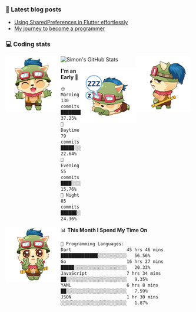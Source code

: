 ### 📘 Latest blog posts

<!-- BLOG-POST-LIST:START -->
- [Using SharedPreferences in Flutter effortlessly](http://blog.codingteemo.me/2020/07/15/Using-SharedPreferences-in-Flutter-effortlessly/)
- [My journey to become a programmer](http://blog.codingteemo.me/2018/07/14/My-journey-to-become-a-programmer/)
<!-- BLOG-POST-LIST:END -->

### 💻 Coding stats
<img align="right" src="https://raw.githubusercontent.com/simonpham/simonpham/master/assets/images/6kiur.gif" >


<img align="left" src="https://raw.githubusercontent.com/simonpham/simonpham/master/assets/images/5kiur.gif" >

![Simon's GitHub Stats](https://github-readme-stats-obu2qdcs2.vercel.app/api?username=simonpham)

<img align="right" src="https://raw.githubusercontent.com/simonpham/simonpham/master/assets/images/4kiur.gif" >

<!--START_SECTION:waka-->
**I'm an Early 🐤** 

```text
🌞 Morning    130 commits    █████████░░░░░░░░░░░░░░░░   37.25% 
🌆 Daytime    79 commits     █████░░░░░░░░░░░░░░░░░░░░   22.64% 
🌃 Evening    55 commits     ████░░░░░░░░░░░░░░░░░░░░░   15.76% 
🌙 Night      85 commits     ██████░░░░░░░░░░░░░░░░░░░   24.36%

```


<img align="left" src="https://raw.githubusercontent.com/simonpham/simonpham/master/assets/images/19kiur.gif" >📊 **This Month I Spend My Time On** 

```text
💬 Programming Languages: 
Dart                     45 hrs 46 mins      ██████████████░░░░░░░░░░░   56.56% 
Go                       16 hrs 27 mins      █████░░░░░░░░░░░░░░░░░░░░   20.33% 
JavaScript               7 hrs 34 mins       ██░░░░░░░░░░░░░░░░░░░░░░░   9.35% 
YAML                     6 hrs 8 mins        ██░░░░░░░░░░░░░░░░░░░░░░░   7.59% 
JSON                     1 hr 30 mins        ░░░░░░░░░░░░░░░░░░░░░░░░░   1.87%

```


<!--END_SECTION:waka-->
